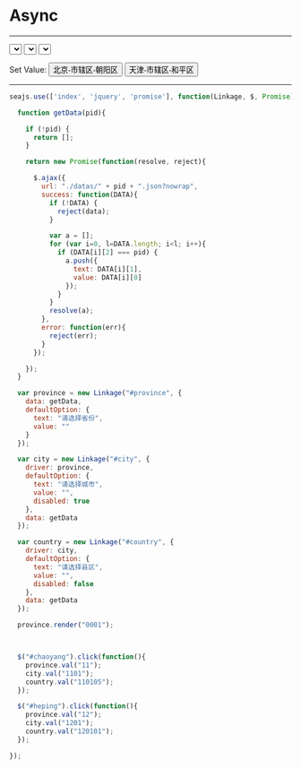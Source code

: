 # Async

---

<select id="province" name="province"></select>
<select id="city" name="city"></select>
<select id="country" name="country"></select>

Set Value:
<button type="button" id="chaoyang">北京-市辖区-朝阳区</button>
<button type="button" id="heping">天津-市辖区-和平区</button>

<hr />

````javascript
seajs.use(['index', 'jquery', 'promise'], function(Linkage, $, Promise) {

  function getData(pid){

    if (!pid) {
      return [];
    }

    return new Promise(function(resolve, reject){

      $.ajax({
        url: "./datas/" + pid + ".json?nowrap",
        success: function(DATA){
          if (!DATA) {
            reject(data);
          }

          var a = [];
          for (var i=0, l=DATA.length; i<l; i++){
            if (DATA[i][2] === pid) {
              a.push({
                text: DATA[i][1],
                value: DATA[i][0]
              });
            }
          }
          resolve(a);
        },
        error: function(err){
          reject(err);
        }
      });

    });
  }

  var province = new Linkage("#province", {
    data: getData,
    defaultOption: {
      text: "请选择省份",
      value: ""
    }
  });

  var city = new Linkage("#city", {
    driver: province,
    defaultOption: {
      text: "请选择城市",
      value: "",
      disabled: true
    },
    data: getData
  });

  var country = new Linkage("#country", {
    driver: city,
    defaultOption: {
      text: "请选择县区",
      value: "",
      disabled: false
    },
    data: getData
  });

  province.render("0001");



  $("#chaoyang").click(function(){
    province.val("11");
    city.val("1101");
    country.val("110105");
  });

  $("#heping").click(function(){
    province.val("12");
    city.val("1201");
    country.val("120101");
  });

});
````
